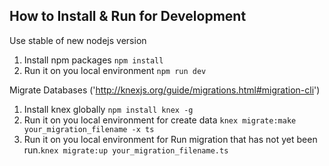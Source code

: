 How to Install & Run for Development
--

Use stable of new nodejs version
1. Install npm packages
`npm install`
2. Run it on you local environment `npm run dev`


Migrate Databases ('http://knexjs.org/guide/migrations.html#migration-cli')
1. Install knex globally `npm install knex -g`
2. Run it on you local environment for create data `knex migrate:make your_migration_filename -x ts`
3. Run it on you local environment for Run migration that has not yet been run.`knex migrate:up your_migration_filename.ts`
